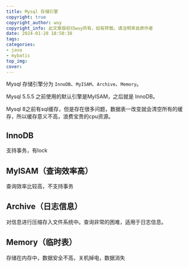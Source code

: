 ```yaml
---
title: Mysql 存储引擎
copyright: true
copyright_author: wuy
copyright_info: 此文章版权归wuy所有，如有转载，请注明来自原作者
date: 2024-01-28 18:50:38
tags:
categories: 
- java
- mybatis
top_img:
cover:
---
```




Mysql 存储引擎分为 `InnoDB`、`MyISAM`、`Archive`、`Memory`。



Mysql 5.5.5 之前使用的默认引擎是MyISAM，之后就是 InnoDB。

Mysql 8之前有sql缓存，但是存在很多问题，数据表一改变就会清空所有的缓存，所以缓存意义不高，浪费宝贵的cpu资源。

## InnoDB

支持事务，有lock



## MyISAM（查询效率高）

查询效率比较高，不支持事务



## Archive（日志信息）

对信息进行压缩存入文件系统中。查询非常的困难，适用于日志信息。



## Memory（临时表）

存储在内存中，数据安全不高，关机掉电，数据消失